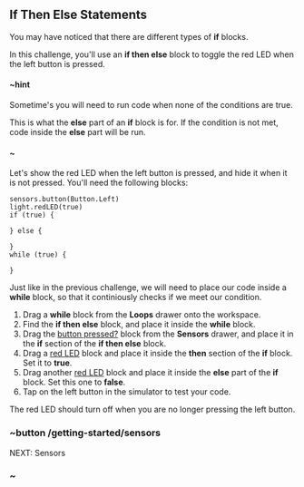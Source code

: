 ## If Then Else Statements

You may have noticed that there are different types of **if** blocks. 

In this challenge, you'll use an **if then else** block to toggle the red LED when the left button is pressed.

#### ~hint

Sometime's you will need to run code when none of the conditions are true. 

This is what the **else** part of an **if** block is for. If the condition is not met, code inside the **else** part will be run. 

#### ~

Let's show the red LED when the left button is pressed, and hide it when it is not pressed. You'll need the following blocks: 

```shuffle
sensors.button(Button.Left)
light.redLED(true)
if (true) {

} else {
    
}
while (true) {

}
```

Just like in the previous challenge, we will need to place our code inside a **while** block, so that it continiously checks if we meet our condition.

1. Drag a **while** block from the **Loops** drawer onto the workspace. 
2. Find the **if then else** block, and place it inside the **while** block. 
3. Drag the [button pressed?](/reference/sensors/button-pressed) block from the **Sensors** drawer, and place it in the **if** section of the **if then else** block.
4. Drag a [red LED](/reference/light/red-LED) block and place it inside the **then** section of the **if** block. Set it to **true**. 
5. Drag another [red LED](/reference/light/red-LED) block and place it inside the **else** part of the **if** block. Set this one to **false**. 
6. Tap on the left button in the simulator to test your code.

The red LED should turn off when you are no longer pressing the left button.

### ~button /getting-started/sensors
NEXT: Sensors
### ~